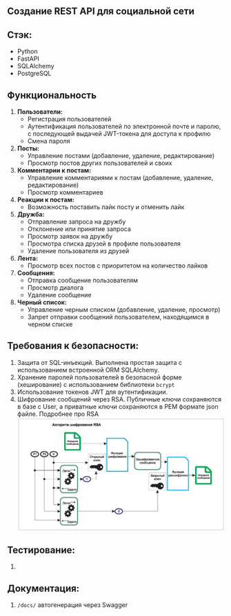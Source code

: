 ##  Создание REST API для социальной сети

## Стэк:
 - Python
 - FastAPI
 - SQLAlchemy
 - PostgreSQL

## Функциональность
1. **Пользователи:**
    - Регистрация пользователей
    - Аутентификация пользователей по электронной почте и паролю, с последующей выдачей JWT-токена для доступа к профилю
    - Смена пароля
2. **Посты:**
    - Управление постами (добавление, удаление, редактирование)
    - Просмотр постов других пользователей и своих
3. **Комментарии к постам:**
    - Управление комментариями к постам (добавление, удаление, редактирование)
    - Просмотр комментариев 
4. **Реакции к постам:**
    - Возможность поставить лайк посту и отменить лайк
5. **Дружба:**
    - Отправление запроса на дружбу
    - Отклонение или принятие запроса 
    - Просмотр заявок на дружбу
    - Просмотра списка друзей в профиле пользователя
    - Удаление пользователя из друзей
6. **Лента:**
    - Просмотр всех постов с приоритетом на количество лайков
7. **Сообщения:**
    - Отправка сообщение пользователям
    - Просмотр диалога 
    - Удаление сообщение 
8. **Черный список:**
    - Управление черным списком (добавление, удаление, просмотр)
    - Запрет отправки сообщений пользователем, находящимся в черном списке
## Требования к безопасности:

1. Защита от SQL-инъекций. Выполнена простая защита с использованием встроенной ORM SQLAlchemy.
2. Хранение паролей пользователей в безопасной форме (хеширование) с использованием библиотеки `bcrypt`
3. Использование токенов JWT для аутентификации.
4. Шифрование сообщений через RSA. Публичные ключи сохраняются в базе с User, а приватные ключи сохраняются в PEM формате json файле. Подробнее про RSA 
![rsa.jpg](img_readme%2Frsa.jpg)

## Тестирование:
1. 

## Документация:
1. `/docs/` автогенерация через Swagger
